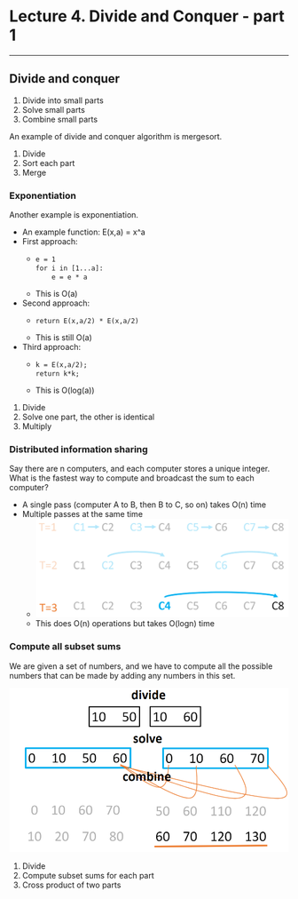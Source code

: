 # Lecture 4. Divide and Conquer - part 1

---

## Divide and conquer
1. Divide into small parts
2. Solve small parts
3. Combine small parts

An example of divide and conquer algorithm is mergesort.
1. Divide
2. Sort each part
3. Merge

### Exponentiation
Another example is exponentiation.
- An example function: E(x,a) = x^a
- First approach:
  - ```
    e = 1
    for i in [1...a]:
        e = e * a
    ```
  - This is O(a)
- Second approach:
  - ```
    return E(x,a/2) * E(x,a/2)
    ```
  - This is still O(a)
- Third approach:
  - ```
    k = E(x,a/2);
    return k*k;
    ```
  - This is O(log(a))

1. Divide
2. Solve one part, the other is identical
3. Multiply


### Distributed information sharing
Say there are n computers, and each computer stores a unique integer.
<br> What is the fastest way to compute and broadcast the sum to each computer?

- A single pass (computer A to B, then B to C, so on) takes O(n) time
- Multiple passes at the same time
  - ![img_5.png](img_5.png)
  - This does O(n) operations but takes O(logn) time


### Compute all subset sums
We are given a set of numbers, and we have to compute all the possible numbers that can be made by adding any numbers in this set.

![img_6.png](img_6.png)

1. Divide
2. Compute subset sums for each part
3. Cross product of two parts
